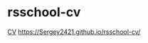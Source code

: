 # rsschool-cv
[CV](https://Sergey2421.github.io/rsschool-cv/cv)
https://Sergey2421.github.io/rsschool-cv/
